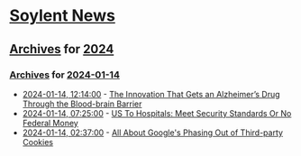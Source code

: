 # [Soylent News](../../../README.md)

## [Archives](../../index.md) for [2024](../index.md)

### [Archives](../../index.md) for [2024-01-14](index.md)

* [2024-01-14, 12:14:00](https://soylentnews.org/article.pl?sid=24/01/13/1755234&from=rss) - [The Innovation That Gets an Alzheimer’s Drug Through the Blood-brain Barrier](https://soylentnews.org/article.pl?sid=24/01/13/1755234&from=rss)
* [2024-01-14, 07:25:00](https://soylentnews.org/article.pl?sid=24/01/13/1748253&from=rss) - [US To Hospitals: Meet Security Standards Or No Federal Money ](https://soylentnews.org/article.pl?sid=24/01/13/1748253&from=rss)
* [2024-01-14, 02:37:00](https://soylentnews.org/article.pl?sid=24/01/13/1422229&from=rss) - [All About Google's Phasing Out of Third-party Cookies](https://soylentnews.org/article.pl?sid=24/01/13/1422229&from=rss)
